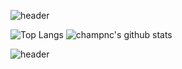 ![header](https://capsule-render.vercel.app/api?type=wave&color=gradient&section=header&text=Hello%There!&animation=twinkling&fontColor=202020&height=210)

![Top Langs](https://github-readme-stats.vercel.app/api/top-langs/?username=champnc) 
![champnc's github stats](https://github-readme-stats.vercel.app/api?username=champnc&show_icons=true) 

![header](https://capsule-render.vercel.app/api?type=wave&color=gradient&section=footer&height=210)
